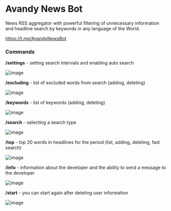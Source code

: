 # Avandy News Bot

News RSS aggregator with powerful filtering of unnecessary information 
and headline search by keywords in any language of the World.

https://t.me/AvandyNewsBot

### Commands

**/settings**   - setting search intervals and enabling auto search

![image](https://github.com/mrprogre/avandy-news-bot/assets/45883640/8ce8dd97-29b1-4302-ab1d-4024c2a65937)

**/excluding**   - list of excluded words from search (adding, deleting)

![image](https://github.com/mrprogre/avandy-news-bot/assets/45883640/df782f82-1bb5-4393-a8c8-c5094798abb7)

**/keywords**   - list of keywords (adding, deleting)

![image](https://github.com/mrprogre/avandy-news-bot/assets/45883640/af1fd0e9-5cbd-4692-b360-8df93cf0638b)

**/search**     - selecting a search type

![image](https://github.com/mrprogre/avandy-news-bot/assets/45883640/003604bb-dc4b-49a1-bf8f-4d073f85ebd8)

**/top**        - top 20 words in headlines for the period (list, adding, deleting, fast search)

![image](https://github.com/mrprogre/avandy-news-bot/assets/45883640/80b9ee49-b963-4845-bfbf-ce62a91a3191)

**/info**       - information about the developer and the ability to send a message to the developer

![image](https://github.com/mrprogre/avandy-news-bot/assets/45883640/1885ff11-3ec6-4abe-a173-dd8a861ebb94)

**/start**      - you can start again after deleting user information

![image](https://github.com/mrprogre/avandy-news-bot/assets/45883640/001f20d2-7f13-461f-80d2-0346d596eb48)
